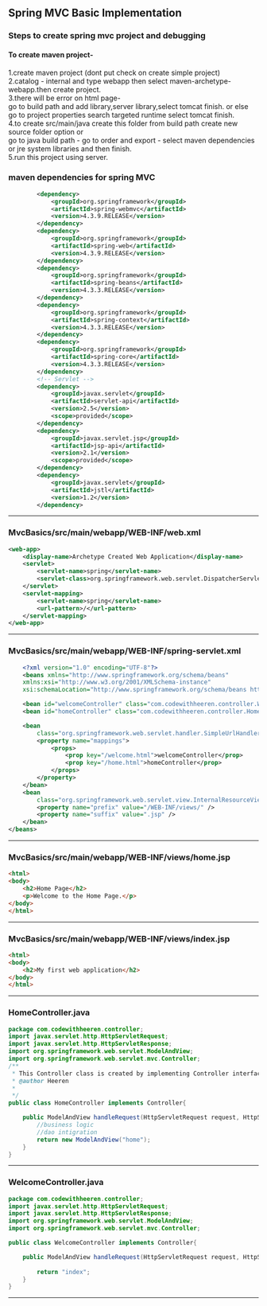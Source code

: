 ## Spring MVC Basic Implementation  
### Steps to create spring mvc project and debugging

#### To create maven project-   
1.create maven project (dont put check on create simple project)  
2.catalog - internal and type webapp then select maven-archetype-webapp.then create project.  
3.there will be error on html page-   
	go to build path and add library,server library,select tomcat finish.  or else   
	go to project properties search targeted runtime  select tomcat finish.  
4.to create src/main/java create this folder from build path create new source folder option or   
	go to java build path - go to order and export - select maven dependencies or jre system libraries and then finish.  
5.run this project using server.  

###  maven dependencies for spring MVC

```xml
		<dependency>
			<groupId>org.springframework</groupId>
			<artifactId>spring-webmvc</artifactId>
			<version>4.3.9.RELEASE</version>
		</dependency>
		<dependency>
			<groupId>org.springframework</groupId>
			<artifactId>spring-web</artifactId>
			<version>4.3.9.RELEASE</version>
		</dependency>
		<dependency>
			<groupId>org.springframework</groupId>
			<artifactId>spring-beans</artifactId>
			<version>4.3.3.RELEASE</version>
		</dependency>
		<dependency>
			<groupId>org.springframework</groupId>
			<artifactId>spring-context</artifactId>
			<version>4.3.3.RELEASE</version>
		</dependency>
		<dependency>
			<groupId>org.springframework</groupId>
			<artifactId>spring-core</artifactId>
			<version>4.3.3.RELEASE</version>
		</dependency>
		<!-- Servlet -->
		<dependency>
			<groupId>javax.servlet</groupId>
			<artifactId>servlet-api</artifactId>
			<version>2.5</version>
			<scope>provided</scope>
		</dependency>
		<dependency>
			<groupId>javax.servlet.jsp</groupId>
			<artifactId>jsp-api</artifactId>
			<version>2.1</version>
			<scope>provided</scope>
		</dependency>
		<dependency>
			<groupId>javax.servlet</groupId>
			<artifactId>jstl</artifactId>
			<version>1.2</version>
		</dependency>

```
---

### MvcBasics/src/main/webapp/WEB-INF/web.xml
```xml
<web-app>
	<display-name>Archetype Created Web Application</display-name>
	<servlet>
		<servlet-name>spring</servlet-name>
		<servlet-class>org.springframework.web.servlet.DispatcherServlet</servlet-class>
	</servlet>
	<servlet-mapping>
		<servlet-name>spring</servlet-name>
		<url-pattern>/</url-pattern>
	</servlet-mapping>
</web-app>
```
---

### MvcBasics/src/main/webapp/WEB-INF/spring-servlet.xml
```xml
	<?xml version="1.0" encoding="UTF-8"?>
    <beans xmlns="http://www.springframework.org/schema/beans"
	xmlns:xsi="http://www.w3.org/2001/XMLSchema-instance"
	xsi:schemaLocation="http://www.springframework.org/schema/beans http://www.springframework.org/schema/beans/spring-beans.xsd">

	<bean id="welcomeController" class="com.codewithheeren.controller.WelcomeController" />
	<bean id="homeController" class="com.codewithheeren.controller.HomeController" />

	<bean
		class="org.springframework.web.servlet.handler.SimpleUrlHandlerMapping">
		<property name="mappings">
			<props>
				<prop key="/welcome.html">welcomeController</prop>
				<prop key="/home.html">homeController</prop>
			</props>
		</property>
	</bean>
	<bean
		class="org.springframework.web.servlet.view.InternalResourceViewResolver">
		<property name="prefix" value="/WEB-INF/views/" />
		<property name="suffix" value=".jsp" />
	</bean>
</beans>
```
---

### MvcBasics/src/main/webapp/WEB-INF/views/home.jsp
```html
<html>
<body>
	<h2>Home Page</h2>
	<p>Welcome to the Home Page.</p>
</body>
</html>
```
---
### MvcBasics/src/main/webapp/WEB-INF/views/index.jsp
```html
<html>
<body>
	<h2>My first web application</h2>
</body>
</html>
```
---

### HomeController.java
```java
package com.codewithheeren.controller;
import javax.servlet.http.HttpServletRequest;
import javax.servlet.http.HttpServletResponse;
import org.springframework.web.servlet.ModelAndView;
import org.springframework.web.servlet.mvc.Controller;
/**
 * This Controller class is created by implementing Controller interface.
 * @author Heeren
 *
 */
public class HomeController implements Controller{

	public ModelAndView handleRequest(HttpServletRequest request, HttpServletResponse response) throws Exception {
		//business logic 
		//dao intigration	
		return new ModelAndView("home");
	}
}
```
---

### WelcomeController.java
```java
package com.codewithheeren.controller;
import javax.servlet.http.HttpServletRequest;
import javax.servlet.http.HttpServletResponse;
import org.springframework.web.servlet.ModelAndView;
import org.springframework.web.servlet.mvc.Controller;

public class WelcomeController implements Controller{

	public ModelAndView handleRequest(HttpServletRequest request, HttpServletResponse response) throws Exception {
	
		return "index";
	}	
}
```
---

